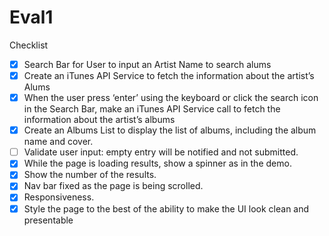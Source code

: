 # Eval1

Checklist

- [x] Search Bar for User to input an Artist Name to search alums
- [x] Create an iTunes API Service to fetch the information about the artist’s Alums
- [x] When the user press ‘enter’ using the keyboard or click the search icon in the Search Bar, make an iTunes API Service call to fetch the information about the artist’s albums
- [x] Create an Albums List to display the list of albums, including the album name and cover.
- [ ] Validate user input: empty entry will be notified and not submitted.
- [x] While the page is loading results, show a spinner as in the demo.
- [x] Show the number of the results.
- [x] Nav bar fixed as the page is being scrolled.
- [x] Responsiveness.
- [x] Style the page to the best of the ability to make the UI look clean and presentable
